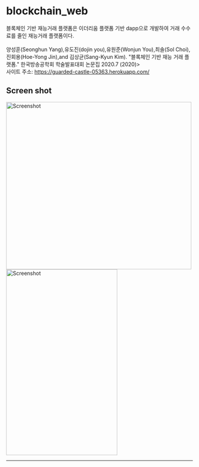 # blockchain_web
블록체인 기반 재능거래 플랫폼은 이더리움 플랫폼 기반 dapp으로 개발하여 거래 수수료를 줄인 재능거래 플랫폼이다.<br/>
<br/>
양성훈(Seonghun Yang),유도진(dojin you),유원준(Wonjun You),최솔(Sol Choi),진회용(Hoe-Yong Jin),and 김상균(Sang-Kyun Kim). "블록체인 기반 재능 거래 플랫폼." 한국방송공학회 학술발표대회 논문집 2020.7 (2020)><br/>
사이트 주소: https://guarded-castle-05363.herokuapp.com/
## Screen shot
<img src="./img/blockchain_project.jpg" width="500px" height="450px" title="스크린 샷" alt="Screenshot"></img><br/>
<img src="./img/후기 등록 메타마스크 창.jpg" width="300px" height="500px" title="후기 등록 메타마스크 창" alt="Screenshot"></img>

-------------
